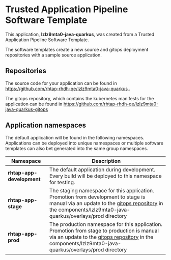 # Trusted Application Pipeline Software Template

This application, **lzlz9mta0-java-quarkus**, was created from a Trusted Application Pipeline Software Template.

The software templates create a new source and gitops deployment repositories with a sample source application. 

## Repositories

The source code for your application can be found in [https://github.com/rhtap-rhdh-qe/lzlz9mta0-java-quarkus ](https://github.com/rhtap-rhdh-qe/lzlz9mta0-java-quarkus ).
 
The gitops repository, which contains the kubernetes manifests for the application can be found in 
[https://github.com/rhtap-rhdh-qe/lzlz9mta0-java-quarkus-gitops ](https://github.com/rhtap-rhdh-qe/lzlz9mta0-java-quarkus-gitops ) 

## Application namespaces 

The default application will be found in the following namespaces. Applications can be deployed into unique namespaces or multiple software templates can also bet generated into the same group namespaces.  

|  Namespace   |  Description   |  
| -------- | -------- |   
| **rhtap-app-development** | The default application during development. Every build will be deployed to this namespace for testing. | 
| **rhtap-app-stage** | The staging namespace for this application. Promotion from development to stage is manual via an update to the [gitops repository](https://github.com/rhtap-rhdh-qe/lzlz9mta0-java-quarkus-gitops ) in the components/lzlz9mta0-java-quarkus/overlays/prod directory |  
| **rhtap-app-prod** | The production namespace for this application. Promotion from stage to production is manual via an update to the [gitops repository](https://github.com/rhtap-rhdh-qe/lzlz9mta0-java-quarkus-gitops ) in the components/lzlz9mta0-java-quarkus/overlays/prod directory | 